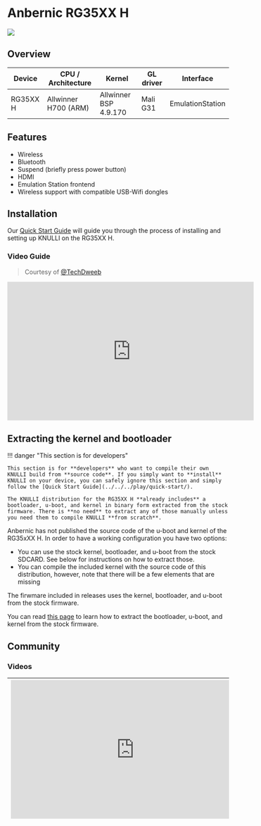 # Anbernic RG35XX H

![](/_inc/images/knulli-booting-up.png)

## Overview

| Device | CPU / Architecture | Kernel | GL driver | Interface |
| -- | -- | -- | -- | -- |
| RG35XX H | Allwinner H700 (ARM) | Allwinner BSP 4.9.170 | Mali G31 | EmulationStation |

## Features

* Wireless
* Bluetooth
* Suspend (briefly press power button)
* HDMI
* Emulation Station frontend
* Wireless support with compatible USB-Wifi dongles

## Installation

Our [Quick Start Guide](../../../play/quick-start/) will guide you through the process of installing and setting up KNULLI on the RG35XX H.

### Video Guide

> Courtesy of [@TechDweeb](https://www.youtube.com/@TechDweeb)
<iframe width="560" height="315" src="https://www.youtube.com/embed/MVPUu2BWuqw?si=icEWARXRxd9oB1DC" title="YouTube video player" frameborder="0" allow="accelerometer; autoplay; clipboard-write; encrypted-media; gyroscope; picture-in-picture; web-share" allowfullscreen></iframe>

## Extracting the kernel and bootloader

!!! danger "This section is for developers"

    This section is for **developers** who want to compile their own KNULLI build from **source code**. If you simply want to **install** KNULLI on your device, you can safely ignore this section and simply follow the [Quick Start Guide](../../../play/quick-start/).
    
    The KNULLI distribution for the RG35XX H **already includes** a bootloader, u-boot, and kernel in binary form extracted from the stock firmware. There is **no need** to extract any of those manually unless you need them to compile KNULLI **from scratch**.

Anbernic has not published the source code of the u-boot and kernel of the RG35xXX H. In order to have a working configuration you have two options:

* You can use the stock kernel, bootloader, and u-boot from the stock SDCARD. See below for instructions on how to extract those. 
* You can compile the included kernel with the source code of this distribution, however, note that there will be a few elements that are missing

The firwmare included in releases uses the kernel, bootloader, and u-boot from the stock firmware.

You can read [this page](../../guides/h700-firmware-extract.md) to learn how to extract the bootloader, u-boot, and kernel from the stock firmware.

## Community

### Videos

| <iframe width="560" height="315" src="https://www.youtube.com/embed/0Du0SmGCb-Y?si=VxvtjPDPbfjY5W4J" title="YouTube video player" frameborder="0" allow="accelerometer; autoplay; clipboard-write; encrypted-media; gyroscope; picture-in-picture; web-share" referrerpolicy="strict-origin-when-cross-origin" allowfullscreen></iframe> | <iframe width="560" height="315" src="https://www.youtube.com/embed/S6rRbb0yq84?si=2VRg0Vmbwb6WizcF" title="YouTube video player" frameborder="0" allow="accelerometer; autoplay; clipboard-write; encrypted-media; gyroscope; picture-in-picture; web-share" allowfullscreen></iframe> |
| -- | -- |
